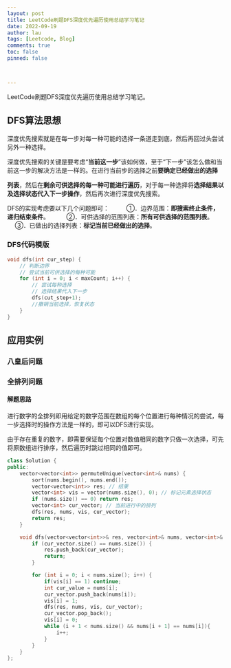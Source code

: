 ```yaml
---
layout: post
title: LeetCode刷题DFS深度优先遍历使用总结学习笔记
date: 2022-09-19
author: lau
tags: [Leetcode, Blog]
comments: true
toc: false
pinned: false



---
```


 LeetCode刷题DFS深度优先遍历使用总结学习笔记。

<!-- more -->

## DFS算法思想

深度优先搜索就是在每一步对每一种可能的选择一条道走到底，然后再回过头尝试另外一种选择。

深度优先搜索的关键是要考虑“**当前这一步**”该如何做，至于“下一步”该怎么做和当前这一步的解决方法是一样的。在进行当前步的选择之前**要确定已经做出的选择**

**列表**，然后在**剩余可供选择的每一种可能进行遍历**，对于每一种选择将**选择结果以及选择状态代入下一步操作**，然后再次进行深度优先搜索。

DFS的实现考虑要以下几个问题即可：
    ①．边界范围：**即搜索终止条件，递归结束条件**。
    ②．可供选择的范围列表：**所有可供选择的范围列表**。
    ③．已做出的选择列表：**标记当前已经做出的选择**。

### DFS代码模版

```c++
void dfs(int cur_step) {
    // 判断边界
    // 尝试当前可供选择的每种可能
    for (int i = 0; i < maxCount; i++) {
        // 尝试每种选择
        // 选择结果代入下一步
        dfs(cut_step+1);
        //撤销当前选择，恢复状态
    }
}
```



## 应用实例

### 八皇后问题

### 全排列问题

#### 解题思路

进行数字的全排列即用给定的数字范围在数组的每个位置进行每种情况的尝试，每一步选择时的操作方法是一样的，即可以DFS进行实现。

由于存在重复的数字，即需要保证每个位置对数值相同的数字只做一次选择，可先将原数组进行排序，然后遍历时跳过相同的值即可。

```c++
class Solution {
public:
    vector<vector<int>> permuteUnique(vector<int>& nums) {
        sort(nums.begin(), nums.end());
        vector<vector<int>> res; // 结果
        vector<int> vis = vector(nums.size(), 0); // 标记元素选择状态
        if (nums.size() == 0) return res;
        vector<int> cur_vector; // 当前进行中的排列
        dfs(res, nums, vis, cur_vector);
        return res;
    }

    void dfs(vector<vector<int>>& res, vector<int>& nums, vector<int>& vis, vector<int> cur_vector) {
        if (cur_vector.size() == nums.size()) {
            res.push_back(cur_vector);
            return;
        }

        for (int i = 0; i < nums.size(); i++) {
            if(vis[i] == 1) continue;
            int cur_value = nums[i];
            cur_vector.push_back(nums[i]);
            vis[i] = 1;
            dfs(res, nums, vis, cur_vector);
            cur_vector.pop_back();
            vis[i] = 0;
            while (i + 1 < nums.size() && nums[i + 1] == nums[i]){
                i++;
            }            
        }
    }
};
```

